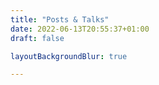 ```yaml
---
title: "Posts & Talks"
date: 2022-06-13T20:55:37+01:00
draft: false

layoutBackgroundBlur: true 

---
```

